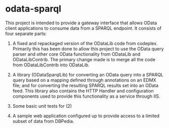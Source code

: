 odata-sparql
============

This project is intended to provide a gateway interface that allows OData client applications to consume data from a SPARQL endpoint. It consists of four separate parts:

1) A fixed and repackaged version of the ODataLib code from codeplex. Primarily this has been done to allow this project to use the OData query parser and other core OData functionality from ODataLib and ODataLibContrib. The primary change made is to merge all the code from ODataLibContrib into ODataLib.

2) A library (ODataSparqlLib) for converting an OData query into a SPARQL query based on a mapping defined through annotations on an EDMX file; and for converting the resulting SPARQL results set into an OData feed. This library also contains the HTTP Handler and configuration components used to provide this functionality as a service through IIS.

3) Some basic unit tests for (2)

4) A sample web application configured up to provide access to a limited subset of data from DBPedia.
